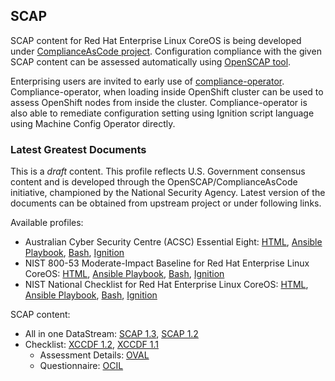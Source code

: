 ## SCAP

SCAP content for Red Hat Enterprise Linux CoreOS is being developed under [ComplianceAsCode project](https://github.com/ComplianceAsCode/content). Configuration compliance with the given SCAP content can be assessed automatically using [OpenSCAP tool](https://access.redhat.com/documentation/en-us/red_hat_enterprise_linux/8/html/security_hardening/scanning-the-system-for-security-compliance-and-vulnerabilities_security-hardening).

Enterprising users are invited to early use of [compliance-operator](https://github.com/openshift/compliance-operator). Compliance-operator, when loading inside OpenShift cluster can be used to assess OpenShift nodes from inside the cluster. Compliance-operator is also able to remediate configuration setting using Ignition script language using Machine Config Operator directly.

### Latest Greatest Documents
This is a *draft* content. This profile reflects U.S. Government consensus content and is developed through the OpenSCAP/ComplianceAsCode initiative, championed by the National Security Agency. Latest version of the documents can be obtained from upstream project or under following links.

Available profiles:
 * Australian Cyber Security Centre (ACSC) Essential Eight: [HTML](/cac/guides/ssg-rhcos4-guide-e8.html), [Ansible Playbook](/cac/ansible/rhcos4-playbook-e8.yml), [Bash](/cac/bash/rhcos4-script-e8.sh), [Ignition](/cac/rhcos4/ignition-fixes.xml)
 * NIST 800-53 Moderate-Impact Baseline for Red Hat Enterprise Linux CoreOS: [HTML](/cac/guides/ssg-rhcos4-guide-moderate.html), [Ansible Playbook](/cac/ansible/rhcos4-playbook-moderate.yml), [Bash](/cac/bash/rhcos4-script-moderate.sh), [Ignition](/cac/rhcos4/ignition-fixes.xml)
 * NIST National Checklist for Red Hat Enterprise Linux CoreOS: [HTML](/cac/guides/ssg-rhcos4-guide-coreos-ncp.html), [Ansible Playbook](/cac/ansible/rhcos4-playbook-coreos-ncp.yml), [Bash](/cac/bash/rhcos4-script-coreos-ncp.sh), [Ignition](/cac/rhcos4/ignition-fixes.xml)

SCAP content:
 * All in one DataStream: [SCAP 1.3](/cac/ssg-rhcos4-ds.xml), [SCAP 1.2](/cac/ssg-rhcos4-ds-1.2.xml)
 * Checklist: [XCCDF 1.2](/cac/ssg-rhcos4-xccdf-1.2.xml), [XCCDF 1.1](/cac/ssg-rhcos4-xccdf.xml)
   * Assessment Details: [OVAL](/cac/ssg-rhcos4-oval.xml)
   * Questionnaire: [OCIL](/cac/ssg-rhcos4-ocil.xml)

